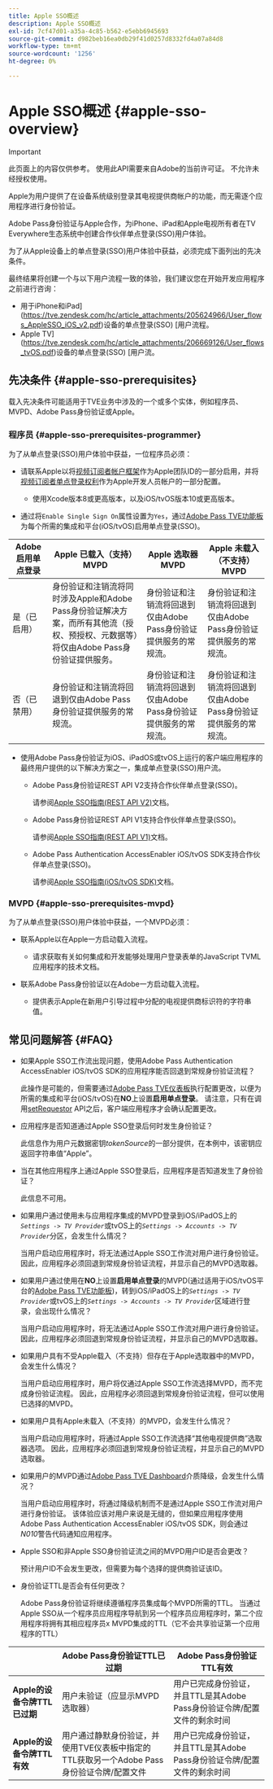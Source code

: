 ```yaml
---
title: Apple SSO概述
description: Apple SSO概述
exl-id: 7cf47d01-a35a-4c85-b562-e5ebb6945693
source-git-commit: d982beb16ea0db29f41d0257d8332fd4a07a84d8
workflow-type: tm+mt
source-wordcount: '1256'
ht-degree: 0%

---
```


# Apple SSO概述 {#apple-sso-overview}

>[!IMPORTANT]
>
>此页面上的内容仅供参考。 使用此API需要来自Adobe的当前许可证。 不允许未经授权使用。

Apple为用户提供了在设备系统级别登录其电视提供商帐户的功能，而无需逐个应用程序进行身份验证。

Adobe Pass身份验证与Apple合作，为iPhone、iPad和Apple电视所有者在TV Everywhere生态系统中创建合作伙伴单点登录(SSO)用户体验。

为了从Apple设备上的单点登录(SSO)用户体验中获益，必须完成下面列出的先决条件。

最终结果将创建一个与以下用户流程一致的体验，我们建议您在开始开发应用程序之前进行咨询：

* 用于iPhone和iPad](https://tve.zendesk.com/hc/article_attachments/205624966/User_flows_AppleSSO_iOS_v2.pdf)设备的单点登录(SSO) [用户流程。
* Apple TV](https://tve.zendesk.com/hc/article_attachments/206669126/User_flows_tvOS.pdf)设备的单点登录(SSO) [用户流。

## 先决条件 {#apple-sso-prerequisites}

载入先决条件可能适用于TVE业务中涉及的一个或多个实体，例如程序员、MVPD、Adobe Pass身份验证或Apple。

### 程序员 {#apple-sso-prerequisites-programmer}

为了从单点登录(SSO)用户体验中获益，一位程序员必须：

* 请联系Apple以将[视频订阅者帐户框架](https://developer.apple.com/documentation/videosubscriberaccount)作为Apple团队ID的一部分启用，并将[视频订阅者单点登录权利](https://developer.apple.com/documentation/bundleresources/entitlements/com_apple_developer_video-subscriber-single-sign-on)作为Apple开发人员帐户的一部分配置。

   * 使用Xcode版本8或更高版本，以及iOS/tvOS版本10或更高版本。

* 通过将`Enable Single Sign On`属性设置为`Yes`，通过[Adobe Pass TVE功能板](https://experience.adobe.com/#/pass/authentication)为每个所需的集成和平台(iOS/tvOS)启用单点登录(SSO)。

| Adobe启用单点登录 | Apple **已载入（支持）** MVPD | Apple **选取器** MVPD | Apple **未载入（不支持）** MVPD |
|-----------------------------|------------------------------------------------------------------------------------------------------------------------------------------------------------------------------------------------------------------------------------|----------------------------------------------------------------------------------------------------------------------|----------------------------------------------------------------------------------------------------------------------|
| 是（已启用） | 身份验证和注销流将同时涉及Apple和Adobe Pass身份验证解决方案，而所有其他流（授权、预授权、元数据等）将仅由Adobe Pass身份验证提供服务。 | 身份验证和注销流将回退到仅由Adobe Pass身份验证提供服务的常规流。 | 身份验证和注销流将回退到仅由Adobe Pass身份验证提供服务的常规流。 |
| 否（已禁用） | 身份验证和注销流将回退到仅由Adobe Pass身份验证提供服务的常规流。 | 身份验证和注销流将回退到仅由Adobe Pass身份验证提供服务的常规流。 | 身份验证和注销流将回退到仅由Adobe Pass身份验证提供服务的常规流。 |

* 使用Adobe Pass身份验证为iOS、iPadOS或tvOS上运行的客户端应用程序的最终用户提供的以下解决方案之一，集成单点登录(SSO)用户流。

   * Adobe Pass身份验证REST API V2支持合作伙伴单点登录(SSO)。

     请参阅[Apple SSO指南(REST API V2)](apple-sso-cookbook-rest-api-v2.md)文档。

   * Adobe Pass身份验证REST API V1支持合作伙伴单点登录(SSO)。

     请参阅[Apple SSO指南(REST API V1)](apple-sso-cookbook-rest-api-v1.md)文档。

   * Adobe Pass Authentication AccessEnabler iOS/tvOS SDK支持合作伙伴单点登录(SSO)。

     请参阅[Apple SSO指南(iOS/tvOS SDK)](apple-sso-cookbook-iostvos-sdk.md)文档。

### MVPD {#apple-sso-prerequisites-mvpd}

为了从单点登录(SSO)用户体验中获益，一个MVPD必须：

* 联系Apple以在Apple一方启动载入流程。

   * 请求获取有关如何集成和开发能够处理用户登录表单的JavaScript TVML应用程序的技术文档。

* 联系Adobe Pass身份验证以在Adobe一方启动载入流程。

   * 提供表示Apple在新用户引导过程中分配的电视提供商标识符的字符串值。

## 常见问题解答 {#FAQ}

* 如果Apple SSO工作流出现问题，使用Adobe Pass Authentication AccessEnabler iOS/tvOS SDK的应用程序能否回退到常规身份验证流程？

  此操作是可能的，但需要通过[Adobe Pass TVE仪表板](https://experience.adobe.com/#/pass/authentication)执行配置更改，以便为所需的集成和平台(iOS/tvOS)在&#x200B;**NO**&#x200B;上设置&#x200B;**启用单点登录**。 请注意，只有在调用[setRequestor](/help/authentication/integration-guide-programmers/legacy/sdks/ios-tvos-sdk/iostvos-sdk-api-reference.md#setReqV3) API之后，客户端应用程序才会确认配置更改。


* 应用程序是否知道通过Apple SSO登录后何时发生身份验证？

  此信息作为用户元数据密钥&#x200B;*tokenSource*&#x200B;的一部分提供，在本例中，该密钥应返回字符串值“Apple”。


* 当在其他应用程序上通过Apple SSO登录后，应用程序是否知道发生了身份验证？

  此信息不可用。


* 如果用户通过使用未与应用程序集成的MVPD登录到iOS/iPadOS上的&#x200B;*`Settings -> TV Provider`*&#x200B;或tvOS上的&#x200B;*`Settings -> Accounts -> TV Provider`*&#x200B;分区，会发生什么情况？

  当用户启动应用程序时，将无法通过Apple SSO工作流对用户进行身份验证。 因此，应用程序必须回退到常规身份验证流程，并显示自己的MVPD选取器。


* 如果用户通过使用在&#x200B;**NO**&#x200B;上设置&#x200B;**启用单点登录**&#x200B;的MVPD(通过适用于iOS/tvOS平台的[Adobe Pass TVE功能板](https://experience.adobe.com/#/pass/authentication))，转到iOS/iPadOS上的&#x200B;*`Settings -> TV Provider`*&#x200B;或tvOS上的&#x200B;*`Settings -> Accounts -> TV Provider`*&#x200B;区域进行登录，会出现什么情况？

  当用户启动应用程序时，将无法通过Apple SSO工作流对用户进行身份验证。 因此，应用程序必须回退到常规身份验证流程，并显示自己的MVPD选取器。


* 如果用户具有不受Apple载入（不支持）但存在于Apple选取器中的MVPD，会发生什么情况？

  当用户启动应用程序时，用户将仅通过Apple SSO工作流选择MVPD，而不完成身份验证流程。 因此，应用程序必须回退到常规身份验证流程，但可以使用已选择的MVPD。


* 如果用户具有Apple未载入（不支持）的MVPD，会发生什么情况？

  当用户启动应用程序时，将通过Apple SSO工作流选择“其他电视提供商”选取器选项。 因此，应用程序必须回退到常规身份验证流程，并显示自己的MVPD选取器。


* 如果用户的MVPD通过[Adobe Pass TVE Dashboard](https://experience.adobe.com/#/pass/authentication)介质降级，会发生什么情况？

  当用户启动应用程序时，将通过降级机制而不是通过Apple SSO工作流对用户进行身份验证。 该体验应该对用户来说是无缝的，但如果应用程序使用Adobe Pass Authentication AccessEnabler iOS/tvOS SDK，则会通过&#x200B;*N010*&#x200B;警告代码通知应用程序。


* Apple SSO和非Apple SSO身份验证流之间的MVPD用户ID是否会更改？

  预计用户ID不会发生更改，但需要为每个选择的提供商验证该ID。


* 身份验证TTL是否会有任何更改？

  Adobe Pass身份验证将继续遵循程序员集成每个MVPD所需的TTL。 当通过Apple SSO从一个程序员应用程序导航到另一个程序员应用程序时，第二个应用程序将拥有其相应程序员x MVPD集成的TTL（它不会共享验证第一个应用程序的TTL）

|                                      | Adobe Pass身份验证TTL已过期 | Adobe Pass身份验证TTL有效 |
|--------------------------------------|------------------------------------------------------------------------------------------------------------------------------------|--------------------------------------------------------------------------------------------------------|
| **Apple的设备令牌TTL已过期** | 用户未验证（应显示MVPD选取器） | 用户已完成身份验证，并且TTL是其Adobe Pass身份验证令牌/配置文件的剩余时间 |
| **Apple的设备令牌TTL有效** | 用户通过静默身份验证，并使用TVE仪表板中指定的TTL获取另一个Adobe Pass身份验证令牌/配置文件 | 用户已完成身份验证，并且TTL是其Adobe Pass身份验证令牌/配置文件的剩余时间 |
